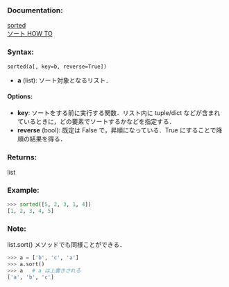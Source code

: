 ### Documentation:

[sorted](https://docs.python.org/ja/3/library/functions.html#sorted)  
[ソート HOW TO](https://docs.python.org/ja/3/howto/sorting.html)

### Syntax:

```sorted(a[, key=b, reverse=True])```

- **a** (list): ソート対象となるリスト．

#### Options:
- **key**: ソートをする前に実行する関数．リスト内に tuple/dict などが含まれているときに，どの要素でソートするかなどを指定する．
- **reverse** (bool): 既定は False で，昇順になっている．True にすることで降順の結果を得る．

### Returns:

list

### Example:

```python
>>> sorted([5, 2, 3, 1, 4])
[1, 2, 3, 4, 5]
```

### Note:

list.sort() メソッドでも同様ことができる．

```python
>>> a = ['b', 'c', 'a']
>>> a.sort()
>>> a   # a は上書きされる
['a', 'b', 'c']
```
